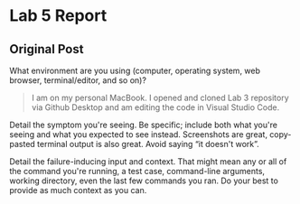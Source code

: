 # Lab 5 Report
## Original Post


What environment are you using (computer, operating system, web browser, terminal/editor, and so on)?

> I am on my personal MacBook. I opened and cloned Lab 3 repository via Github Desktop and am editing the code in Visual Studio Code.



Detail the symptom you're seeing. Be specific; include both what you're seeing and what you expected to see instead. Screenshots are great, copy-pasted terminal output is also great. Avoid saying “it doesn't work”.

> 


Detail the failure-inducing input and context. That might mean any or all of the command you're running, a test case, command-line arguments, working directory, even the last few commands you ran. Do your best to provide as much context as you can.



